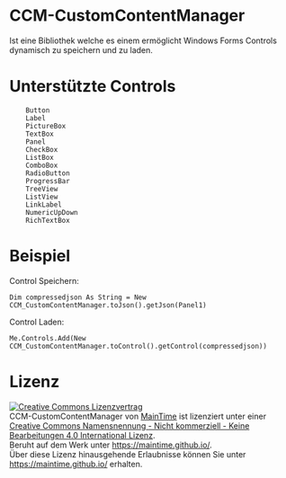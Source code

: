 # CCM-CustomContentManager
  Ist eine Bibliothek welche es einem ermöglicht Windows Forms Controls dynamisch zu speichern und zu laden.

# Unterstützte Controls
``` 
    Button
    Label
    PictureBox
    TextBox
    Panel
    CheckBox
    ListBox
    ComboBox
    RadioButton
    ProgressBar
    TreeView
    ListView
    LinkLabel
    NumericUpDown
    RichTextBox
```

# Beispiel
  Control Speichern:
  ```vb.net
  Dim compressedjson As String = New CCM_CustomContentManager.toJson().getJson(Panel1)
  ```
  Control Laden:
  ```vb.net
  Me.Controls.Add(New CCM_CustomContentManager.toControl().getControl(compressedjson))
  ```
  
# Lizenz

<a rel="license" href="http://creativecommons.org/licenses/by-nc-nd/4.0/"><img alt="Creative Commons Lizenzvertrag" style="border-width:0" src="https://i.creativecommons.org/l/by-nc-nd/4.0/88x31.png" /></a><br /><span xmlns:dct="http://purl.org/dc/terms/" property="dct:title">CCM-CustomContentManager</span> von <a xmlns:cc="http://creativecommons.org/ns#" href="https://maintime.github.io/" property="cc:attributionName" rel="cc:attributionURL">MainTime</a> ist lizenziert unter einer <a rel="license" href="http://creativecommons.org/licenses/by-nc-nd/4.0/">Creative Commons Namensnennung - Nicht kommerziell - Keine Bearbeitungen 4.0 International Lizenz</a>.<br />Beruht auf dem Werk unter <a xmlns:dct="http://purl.org/dc/terms/" href="https://maintime.github.io/" rel="dct:source">https://maintime.github.io/</a>.<br />Über diese Lizenz hinausgehende Erlaubnisse können Sie unter <a xmlns:cc="http://creativecommons.org/ns#" href="https://maintime.github.io/" rel="cc:morePermissions">https://maintime.github.io/</a> erhalten.

